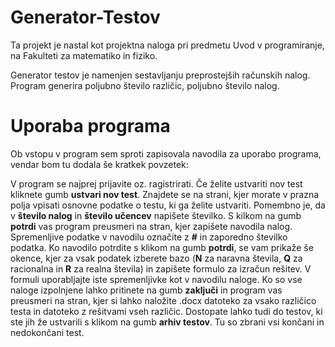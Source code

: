 # Generator-Testov

Ta projekt je nastal kot projektna naloga pri predmetu Uvod v programiranje, na Fakulteti za matematiko in fiziko.

Generator testov je namenjen sestavljanju preprostejših računskih nalog. Program generira poljubno število različic, poljubno število nalog.

# Uporaba programa
Ob vstopu v program sem sproti zapisovala navodila za uporabo programa, vendar bom tu dodala še kratkek povzetek:

V program se najprej prijavite oz. ragistrirati.
Če želite ustvariti nov test kliknete gumb **ustvari nov test**. Znajdete se na strani, kjer morate v prazna polja vpisati osnovne podatke o testu, ki ga želite       ustvariti. Pomembno je, da v **število nalog** in **število učencev** napišete številko.
S kilkom na gumb **potrdi** vas program preusmeri na stran, kjer zapišete navodila nalog. Spremenljive podatke v navodilu označite z **#** in zaporedno številko        podatka. 
Ko navodilo potrdite s klikom na gumb **potrdi**, se vam prikaže še okence, kjer za vsak podatek izberete bazo (**N** za naravna števila, **Q** za racionalna in        **R** za realna števila) in zapišete formulo za izračun rešitev. V formuli uporabljajte iste spremenljivke kot v navodilu naloge.
Ko so vse naloge izpolnjene lahko pritinete na gumb **zaključi** in program vas preusmeri na stran, kjer si lahko naložite .docx datoteko za vsako različico            testa in datoteko z rešitvami vseh različic.
Dostopate lahko tudi do testov, ki ste jih že ustvarili s klikom na gumb **arhiv testov**. Tu so zbrani vsi končani in nedokončani test.
